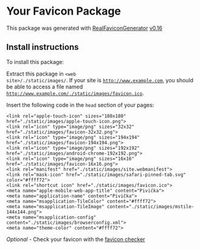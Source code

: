 # Your Favicon Package

This package was generated with [RealFaviconGenerator](https://realfavicongenerator.net/) [v0.16](https://realfavicongenerator.net/change_log#v0.16)

## Install instructions

To install this package:

Extract this package in <code>&lt;web site&gt;/./static/images/</code>. If your site is <code>http://www.example.com</code>, you should be able to access a file named <code>http://www.example.com/./static/images/favicon.ico</code>.

Insert the following code in the `head` section of your pages:

    <link rel="apple-touch-icon" sizes="180x180" href="./static/images/apple-touch-icon.png">
    <link rel="icon" type="image/png" sizes="32x32" href="./static/images/favicon-32x32.png">
    <link rel="icon" type="image/png" sizes="194x194" href="./static/images/favicon-194x194.png">
    <link rel="icon" type="image/png" sizes="192x192" href="./static/images/android-chrome-192x192.png">
    <link rel="icon" type="image/png" sizes="16x16" href="./static/images/favicon-16x16.png">
    <link rel="manifest" href="./static/images/site.webmanifest">
    <link rel="mask-icon" href="./static/images/safari-pinned-tab.svg" color="#ffff72">
    <link rel="shortcut icon" href="./static/images/favicon.ico">
    <meta name="apple-mobile-web-app-title" content="Pivička">
    <meta name="application-name" content="Pivička">
    <meta name="msapplication-TileColor" content="#ffff72">
    <meta name="msapplication-TileImage" content="./static/images/mstile-144x144.png">
    <meta name="msapplication-config" content="./static/images/browserconfig.xml">
    <meta name="theme-color" content="#ffff72">

*Optional* - Check your favicon with the [favicon checker](https://realfavicongenerator.net/favicon_checker)